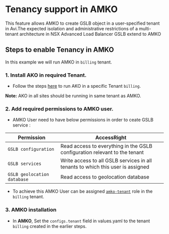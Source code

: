 # Tenancy support in AMKO

This feature allows AMKO to create GSLB object in a user-specified tenant in Avi.The expected isolation and administrative restrictions of a multi-tenant architecture in NSX Advanced Load Balancer GSLB extend to AMKO
## Steps to enable Tenancy in AMKO

In this example we will run AMKO in `billing` tenant.

### 1. Install AKO in required Tenant.
* Follow the steps [here](https://avinetworks.com/docs/ako/1.10/ako-tenancy/) to run AKO in a specific Tenant `billing`.

**Note:**  AKO in all sites should be running in same tenant as AMKO.
### 2. Add required permissions to AMKO user.
* AMKO User need to have below permissions in order to ceate GSLB service :

| **Permission** | **AccessRight** |
| --------- | ----------- |
| `GSLB configuration` | Read access to everything in the GSLB configuration relevant to the tenant |
| `GSLB services` | Write access to all GSLB services in all tenants to which this user is assigned |
| `GSLB geolocation database` | Read access to geolocation database |
* To achieve this AMKO User can be assigned [`amko-tenant`](roles/amko-tenant.json) role in the `billing` tenant.
### 3. AMKO installation

* In **AMKO**, Set the `configs.tenant` field in values.yaml  to the tenant `billing` created in the earlier steps.


